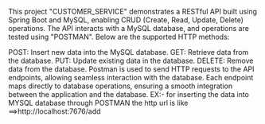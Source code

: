 This project "CUSTOMER_SERVICE" demonstrates a RESTful API built using Spring Boot and MySQL, enabling CRUD (Create, Read, Update, Delete) operations. 
The API interacts with a MySQL database, and operations are tested using "POSTMAN". Below are the supported HTTP methods:

POST: Insert new data into the MySQL database.
GET: Retrieve data from the database.
PUT: Update existing data in the database.
DELETE: Remove data from the database.
Postman is used to send HTTP requests to the API endpoints, allowing seamless interaction with the database.
Each endpoint maps directly to database operations, ensuring a smooth integration between the application and the database.
EX:-
for inserting the data into MYSQL database through POSTMAN 
the http url is like
          ==>http://localhost:7676/add
